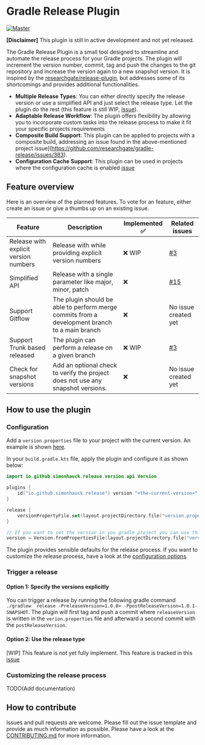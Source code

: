 # Gradle Release Plugin

[![Master](https://github.com/simonhauck/gradle-release-plugin/actions/workflows/on-master-push.yml/badge.svg)](https://github.com/simonhauck/gradle-release-plugin/actions/workflows/on-master-push.yml)

**[Disclaimer]** This plugin is still in active development and not yet released.

The Gradle Release Plugin is a small tool designed to streamline and automate the release process for your Gradle
projects. The plugin will increment the version number, commit, tag and push the changes to the git repository and
increase the version again to a new snapshot version. It is inspired by
the [researchgate/release-plugin](https://github.com/researchgate/gradle-release), but
addresses some of its shortcomings and provides additional functionalities.

- **Multiple Release Types**: You can either directly specify the release version or use a simplified API and just
  select the release type. Let the plugin do the rest (this feature is still
  WIP, [issue](https://github.com/simonhauck/gradle-release-plugin/issues/15)).
- **Adaptable Release Workflow**: The plugin offers flexibility by allowing you to incorporate custom tasks into the
  release process to make it fit your specific projects requirements
- **Composite Build Support**: This plugin can be applied to projects with a composite build, addressing an issue
  found in the above-mentioned project issue](https://github.com/researchgate/gradle-release/issues/383).
- **Configuration Cache Support**: This plugin can be used in projects where the configuration cache is
  enabled [issue](https://github.com/researchgate/gradle-release/issues/346)

## Feature overview

Here is an overview of the planned features. To vote for an feature, either create an issue or give a thumbs up on an
existing issue.

| **Feature**                           | **Description**                                                                               | **Implemented** :white_check_mark: | **Related issues**                                                   |
|---------------------------------------|-----------------------------------------------------------------------------------------------|------------------------------------|----------------------------------------------------------------------|
| Release with explicit version numbers | Release with while providing explicit version numbers                                         | :x: WIP                            | [#3](https://github.com/simonhauck/gradle-release-plugin/issues/3)   |
| Simplified API                        | Release with a single parameter like major, minor, patch                                      | :x:                                | [#15](https://github.com/simonhauck/gradle-release-plugin/issues/15) |
| Support Gitflow                       | The plugin should be able to perform merge commits from a development branch to a main branch | :x:                                | No issue created yet                                                 |
| Support Trunk based released          | The plugin can perform a release on a given branch                                            | :x:  WIP                           | [#3](https://github.com/simonhauck/gradle-release-plugin/issues/3)   |
| Check for snapshot versions           | Add an optional check to verify the project does not use any snapshot versions.               | :x:                                | No issue created yet                                                 |

## How to use the plugin

### Configuration

Add a `version.properties` file to your project with the current version. An example is
shown [here](version.properties).

In your `build.gradle.kts` file, apply the plugin and configure it as shown below:

```kotlin
import io.github.simonhauck.release.version.api.Version

plugins {
    id("io.github.simonhauck.release") version "<the-current-version>"
}

release {
    versionPropertyFile.set(layout.projectDirectory.file("version.properties"))
}

// If you want to set the version in you gradle project you can use this helper method
version = Version.fromPropertiesFile(layout.projectDirectory.file("version.properties").asFile)
```

The plugin provides sensible defaults for the release process. If you want to customize the release process, have a look
at the [configuration options](release-plugin/src/main/kotlin/io/github/simonhauck/release/plugin/ReleaseExtension.kt).

### Trigger a release

#### Option 1: Specify the versions explicitly

You can trigger a release by running the following gradle
command  `./gradlew  release -PreleaseVersion=1.0.0> -PpostReleaseVersion=1.0.1-SNAPSHOT`. The plugin will first tag and
push a commit where `releaseVersion` is written in the `verion.properties` file and afterward a second commit with
the `postReleaseVersion`.

#### Option 2: Use the release type

[WIP] This feature is not yet fully implement. This feature is tracked in
this [issue](https://github.com/simonhauck/gradle-release-plugin/issues/15)

### Customizing the release process

TODO(Add documentation)

## How to contribute

Issues and pull requests are welcome. Please fill out the issue template and provide as much information as possible.
Please have a look at the [CONTRIBUTING.md](CONTRIBUTING.md) for more information.
